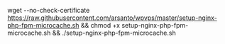 wget --no-check-certificate https://raw.githubusercontent.com/arsanto/wpvps/master/setup-nginx-php-fpm-microcache.sh && chmod +x setup-nginx-php-fpm-microcache.sh && ./setup-nginx-php-fpm-microcache.sh
